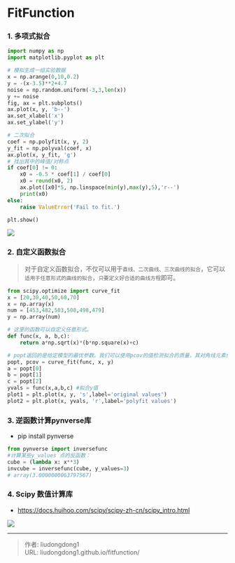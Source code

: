 # FitFunction


### 1. 多项式拟合

```python
import numpy as np
import matplotlib.pyplot as plt

# 模拟生成一组实验数据
x = np.arange(0,10,0.2)
y = -(x-3.5)**2+4.7
noise = np.random.uniform(-3,3,len(x))
y += noise
fig, ax = plt.subplots()
ax.plot(x, y, 'b--')
ax.set_xlabel('x')
ax.set_ylabel('y')

# 二次拟合
coef = np.polyfit(x, y, 2)
y_fit = np.polyval(coef, x)
ax.plot(x, y_fit, 'g')
# 找出其中的峰值/对称点
if coef[0] != 0:
    x0 = -0.5 * coef[1] / coef[0]            
    x0 = round(x0, 2)        
    ax.plot([x0]*5, np.linspace(min(y),max(y),5),'r--')
    print(x0)
else:
    raise ValueError('Fail to fit.')

plt.show()
```

![](https://gitee.com/github-25970295/blogpictureV2/raw/master/image-20210412232942812.png)

### 2. 自定义函数拟合

> 对于自定义函数拟合，不仅可以用于`直线、二次曲线、三次曲线的拟合`，它可以`适用于任意形式的曲线的拟合`，`只要定义好合适的曲线方程`即可。

```python
from scipy.optimize import curve_fit
x = [20,30,40,50,60,70]
x = np.array(x)
num = [453,482,503,508,498,479]
y = np.array(num)

# 这里的函数可以自定义任意形式。
def func(x, a, b,c):
    return a*np.sqrt(x)*(b*np.square(x)+c)

# popt返回的是给定模型的最优参数。我们可以使用pcov的值检测拟合的质量，其对角线元素值代表着每个参数的方差。
popt, pcov = curve_fit(func, x, y)
a = popt[0] 
b = popt[1]
c = popt[2]
yvals = func(x,a,b,c) #拟合y值
plot1 = plt.plot(x, y, 's',label='original values')
plot2 = plt.plot(x, yvals, 'r',label='polyfit values')
```

### 3. 逆函数计算pynverse库

- pip install pynverse

```python
from pynverse import inversefunc
#计算某些y_values 点的反函数：
cube = (lambda x: x**3)
invcube = inversefunc(cube, y_values=3)
# array(3.0000000063797567)

```

### 4. Scipy 数值计算库

- https://docs.huihoo.com/scipy/scipy-zh-cn/scipy_intro.html

![](https://gitee.com/github-25970295/blogImage/raw/master/img/20210412233301.png)

---

> 作者: liudongdong1  
> URL: liudongdong1.github.io/fitfunction/  

